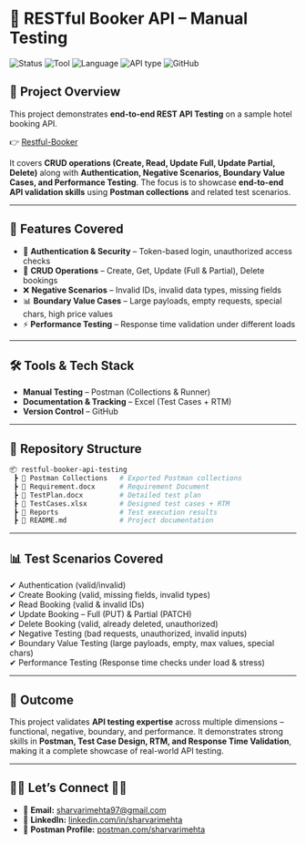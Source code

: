 # 🏨 RESTful Booker API – Manual Testing

![Status](https://img.shields.io/badge/Status-Completed-brightgreen?style=for-the-badge)
![Tool](https://img.shields.io/badge/Tool-Postman-FF6C37?style=for-the-badge&logo=postman&logoColor=white)
![Language](https://img.shields.io/badge/Language-JSON-pink?style=for-the-badge\&logo=w3c)
![API type](https://img.shields.io/badge/API%20Type-REST%20API-00A4EF?style=for-the-badge&logo=testinglibrary&logoColor=white)
![GitHub](https://img.shields.io/badge/Repo%20Type-Testing%20Portfolio-white?style=for-the-badge\&logo=github)

## 📌 Project Overview

This project demonstrates **end-to-end REST API Testing** on a sample hotel booking API.

👉 [Restful-Booker](https://restful-booker.herokuapp.com/apidoc/index.html)

It covers **CRUD operations (Create, Read, Update Full, Update Partial, Delete)** along with **Authentication, Negative Scenarios, Boundary Value Cases, and Performance Testing**.
The focus is to showcase **end-to-end API validation skills** using **Postman collections** and related test scenarios.

---

## 🚀 Features Covered

* 🔑 **Authentication & Security** – Token-based login, unauthorized access checks 
* 📖 **CRUD Operations** – Create, Get, Update (Full & Partial), Delete bookings 
* ❌ **Negative Scenarios** – Invalid IDs, invalid data types, missing fields 
* 📊 **Boundary Value Cases** – Large payloads, empty requests, special chars, high price values 
* ⚡ **Performance Testing** – Response time validation under different loads 

---

## 🛠️ Tools & Tech Stack

* **Manual Testing** – Postman (Collections & Runner)
* **Documentation & Tracking** – Excel (Test Cases + RTM)
* **Version Control** – GitHub

---

## 📂 Repository Structure

```bash
📦 restful-booker-api-testing
 ┣ 📂 Postman Collections   # Exported Postman collections
 ┣ 📄 Requirement.docx      # Requirement Document
 ┣ 📄 TestPlan.docx         # Detailed test plan
 ┣ 📄 TestCases.xlsx        # Designed test cases + RTM
 ┣ 📂 Reports               # Test execution results
 ┣ 📜 README.md             # Project documentation
```

---

## 📊 Test Scenarios Covered

✔ Authentication (valid/invalid)    
✔ Create Booking (valid, missing fields, invalid types)    
✔ Read Booking (valid & invalid IDs)    
✔ Update Booking – Full (PUT) & Partial (PATCH)   
✔ Delete Booking (valid, already deleted, unauthorized)   
✔ Negative Testing (bad requests, unauthorized, invalid inputs)   
✔ Boundary Value Testing (large payloads, empty, max values, special chars)    
✔ Performance Testing (Response time checks under load & stress)    

---

## 🌟 Outcome

This project validates **API testing expertise** across multiple dimensions – functional, negative, boundary, and performance.
It demonstrates strong skills in **Postman, Test Case Design, RTM, and Response Time Validation**, making it a complete showcase of real-world API testing.

---

## 🙋‍♀️ Let’s Connect 👩‍💻

- 📧 **Email:** [sharvarimehta97@gmail.com](mailto:sharvarimehta97@gmail.com)
- 💼 **LinkedIn:** [linkedin.com/in/sharvarimehta](https://www.linkedin.com/in/sharvarimehta) 
- 🔗 **Postman Profile:** [postman.com/sharvarimehta](https://www.postman.com/sharvarimehta)
